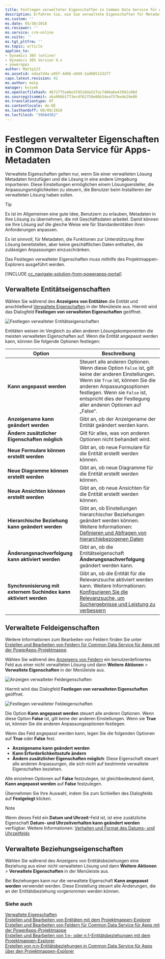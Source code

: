 ```yaml
---
title: Festlegen verwalteter Eigenschaften in Common Data Service für Apps-Metadaten | Microsoft-Dokumentation
description: Erfahren Sie, wie Sie verwaltete Eigenschaften für Metadatenelemente in einer Lösung festlegen.
ms.custom: ''
ms.date: 05/30/2018
ms.reviewer: ''
ms.service: crm-online
ms.suite: ''
ms.tgt_pltfrm: ''
ms.topic: article
applies_to:
- Dynamics 365 (online)
- Dynamics 365 Version 9.x
- powerapps
author: Mattp123
ms.assetid: edaa7d4a-a95f-4d66-a9d9-2ad6051332f7
caps.latest.revision: 41
ms.author: matp
manager: kvivek
ms.openlocfilehash: 46727f5a46e3fd518da52fac7d08a6e43992c00d
ms.sourcegitcommit: aba996b1773ecdf62758e06b34eaf57bede29e08
ms.translationtype: HT
ms.contentlocale: de-DE
ms.lasthandoff: 08/08/2018
ms.locfileid: "39684562"
---
```

# <a name="set-managed-properties-in-common-data-service-for-apps-metadata"></a>Festlegen verwalteter Eigenschaften in Common Data Service für Apps-Metadaten 

Verwaltete Eigenschaften gelten nur, wenn Sie einer verwalteten Lösung Metadaten hinzufügen und die Lösung in eine andere Umgebung importieren. Diese Einstellungen ermöglichen einem Lösungsersteller, die Anpassungsmöglichkeiten zu steuern, die Benutzer beim Installieren der verwalteten Lösung haben sollen. 

> [!TIP]
> Es ist im Allgemeinen eine gute Idee, Benutzern zu erlauben, Metadaten in Ihre Lösung zu übernehmen, die mit Geschäftsdaten arbeitet. Damit können sie Ihre Lösung auf die gleiche Weise wie für Standardentitäten ihren Anforderungen anpassen.
>
>Es ist sinnvoll, für Metadaten, die Funktionen zur Unterstützung Ihrer Lösung bereitstellen, aber keine geschäftlichen Daten enthalten, die zulässigen Anpassungen einzuschränken.

Das Festlegen verwalteter Eigenschaften muss mithilfe des Projektmappen-Explorers ausgeführt werden.

[!INCLUDE [cc_navigate-solution-from-powerapps-portal](../../includes/cc_navigate-solution-from-powerapps-portal.md)]

## <a name="entity-managed-properties"></a>Verwaltete Entitätseigenschaften

Wählen Sie während des **Anzeigens von Entitäten** die Entität und anschließend [Verwaltete Eigenschaften](create-edit-entities-solution-explorer.md#view-entities) in der Menüleiste aus.  Hiermit wird das Dialogfeld **Festlegen von verwalteten Eigenschaften** geöffnet.

![Festlegen verwalteter Entitätseigenschaften](media/set-managed-properties.png)
  
Entitäten weisen im Vergleich zu allen anderen Lösungskomponenten die meisten verwalteten Eigenschaften auf. Wenn die Entität angepasst werden kann, können Sie folgende Optionen festlegen:  

|Option|Beschreibung|
|--|--|
|**Kann angepasst werden** |Steuert alle anderen Optionen. Wenn diese Option `False` ist, gilt keine der anderen Einstellungen. Wenn sie `True` ist, können Sie die anderen Anpassungsoptionen festlegen. Wenn sie `False` ist, entspricht dies der Festlegung aller anderen Optionen auf „False“.|
|**Anzeigename kann geändert werden**|Gibt an, ob der Anzeigename der Entität geändert werden kann.|
|**Ändern zusätzlicher Eigenschaften möglich** |Gilt für alles, was von anderen Optionen nicht behandelt wird.|
|**Neue Formulare können erstellt werden**|Gibt an, ob neue Formulare für die Entität erstellt werden können.|
|**Neue Diagramme können erstellt werden**|Gibt an, ob neue Diagramme für die Entität erstellt werden können.|
|**Neue Ansichten können erstellt werden** |Gibt an, ob neue Ansichten für die Entität erstellt werden können.|
|**Hierarchische Beziehung kann geändert werden**|Gibt an, ob Einstellungen hierarchischer Beziehungen geändert werden können. Weitere Informationen: [Definieren und Abfragen von hierarchiebezogenen Daten](define-query-hierarchical-data.md)|
|**Änderungsnachverfolgung kann aktiviert werden** |Gibt an, ob die Entitätseigenschaft **Änderungsnachverfolgung** geändert werden kann.|
|**Synchronisierung mit externem Suchindex kann aktiviert werden** |Gibt an, ob die Entität für die Relevanzsuche aktiviert werden kann. Weitere Informationen: [Konfigurieren Sie die Relevanzsuche, um Suchergebnisse und Leistung zu verbessern](/dynamics365/customer-engagement/admin/configure-relevance-search-organization) |

## <a name="field-managed-properties"></a>Verwaltete Feldeigenschaften

Weitere Informationen zum Bearbeiten von Feldern finden Sie unter [Erstellen und Bearbeiten von Feldern für Common Data Service für Apps mit der PowerApps-Projektmappe](create-edit-field-solution-explorer.md).

Wählen Sie während des [Anzeigens von Feldern](create-edit-field-solution-explorer.md#view-fields) ein benutzerdefiniertes Feld aus einer nicht verwalteten Lösung und dann **Weitere Aktionen** >  **Verwaltete Eigenschaften** in der Menüleiste aus.

![Anzeigen verwalteter Feldeigenschaften](media/view-field-managed-properties-solution-explorer.png)  
  
Hiermit wird das Dialogfeld **Festlegen von verwalteten Eigenschaften** geöffnet.

![Festlegen verwalteter Feldeigenschaften](media/set-field-managed-property.png)

Die Option **Kann angepasst werden** steuert alle anderen Optionen. Wenn diese Option **False** ist, gilt keine der anderen Einstellungen. Wenn sie **True** ist, können Sie die anderen Anpassungsoptionen festlegen.  
  
Wenn das Feld angepasst werden kann, legen Sie die folgenden Optionen auf **True** oder **False** fest.  
  
- **Anzeigename kann geändert werden**
- **Kann Erforderlichkeitsstufe ändern** 
- **Ändern zusätzlicher Eigenschaften möglich**: Diese Eigenschaft steuert alle anderen Anpassungen, die sich nicht auf bestimmte verwaltete Eigenschaften beziehen.

Alle einzelnen Optionen auf **False** festzulegen, ist gleichbedeutend damit, **Kann angepasst werden** auf **False** festzulegen.  

Übernehmen Sie Ihre Auswahl, indem Sie zum Schließen des Dialogfelds auf **Festgelegt** klicken.

> [!NOTE]
> Wenn dieses Feld ein **Datum und Uhrzeit**-Feld ist, ist eine zusätzliche Eigenschaft **Datum- und Uhrzeitverhalten kann geändert werden** verfügbar. Weitere Informationen: [Verhalten und Format des Datums- und Uhrzeitfelds](behavior-format-date-time-field.md)

## <a name="relationship-managed-properties"></a>Verwaltete Beziehungseigenschaften

Wählen Sie während des Anzeigens von Entitätsbeziehungen eine Beziehung aus einer nicht verwalteten Lösung und dann **Weitere Aktionen** > **Verwaltete Eigenschaften** in der Menüleiste aus.
  
Bei Beziehungen kann nur die verwaltete Eigenschaft **Kann angepasst werden** verwendet werden. Diese Einstellung steuert alle Änderungen, die an der Entitätsbeziehung vorgenommen werden können. 


### <a name="see-also"></a>Siehe auch

[Verwaltete Eigenschaften](solutions-overview.md#managed-properties)<br />
[Erstellen und Bearbeiten von Entitäten mit dem Projektmappen-Explorer](create-edit-entities-solution-explorer.md)<br />
[Erstellen und Bearbeiten von Feldern für Common Data Service für Apps mit der PowerApps-Projektmappe](create-edit-field-solution-explorer.md)<br />
[Erstellen und Bearbeiten von 1:n- oder n:1-Entitätsbeziehungen mit dem Projektmappen-Explorer](create-edit-1n-relationships-solution-explorer.md)<br />
[Erstellen von n:n-Entitätsbeziehungen in Common Data Service für Apps über den Projektmappen-Explorer](create-edit-nn-relationships-solution-explorer.md)